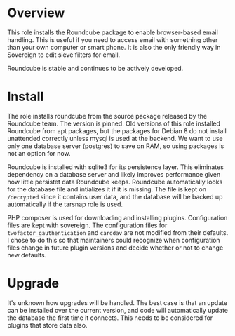 # Overview

This role installs the Roundcube package to enable browser-based email handling. This is useful if you need to access email with something other than your own computer or smart phone.  It is also the only friendly way in Sovereign to edit sieve filters for email.

Roundcube is stable and continues to be actively developed.

# Install

The role installs roundcube from the source package released by the Roundcube team.  The version is pinned.  Old versions of this role installed Roundcube from apt packages, but the packages for Debian 8 do not install unattended correctly unless mysql is used at the backend.  We want to use only one database server (postgres) to save on RAM, so using packages is not an option for now.

Roundcube is installed with sqlite3 for its persistence layer.  This eliminates dependency on a database server and likely improves performance given how little persistet data Roundcube keeps.  Roundcube automatically looks for the database file and intializes it if it is missing.  The file is kept on `/decrypted` since it contains user data, and the database will be backed up automatically if the tarsnap role is used.

PHP composer is used for downloading and installing plugins.  Configuration files are kept with sovereign.  The configuration files for `twofactor_gauthentication` and `carddav` are not modified from their defaults.  I chose to do this so that maintainers could recognize when configuration files change in future plugin versions and decide whether or not to change new defaults.

# Upgrade

It's unknown how upgrades will be handled.  The best case is that an update can be installed over the current version, and code will automatically update the database the first time it connects.  This needs to be considered for plugins that store data also.
